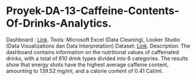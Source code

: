 # Proyek-DA-13-Caffeine-Contents-Of-Drinks-Analytics.
Dashboard : [Link](https://lookerstudio.google.com/u/0/reporting/875844ac-4ca8-47c4-804e-2fb2c57ef79a?s=nfLVmQZvr78).
Tools: 
Microsoft Excel (Data Cleaning), Looker Studio (Data Visualizations dan Data Interpretation)
Dataset: [Link](https://www.kaggle.com/datasets/heitornunes/caffeine-content-of-drinks).
Description:
The dashboard contains information on the nutritional values of caffeinated drinks, with a total of 610 drink types divided into 6 categories. The results show that energy shots have the highest average caffeine content, amounting to 139.52 mg/ml, and a calorie content of 0.41 Cal/ml.
